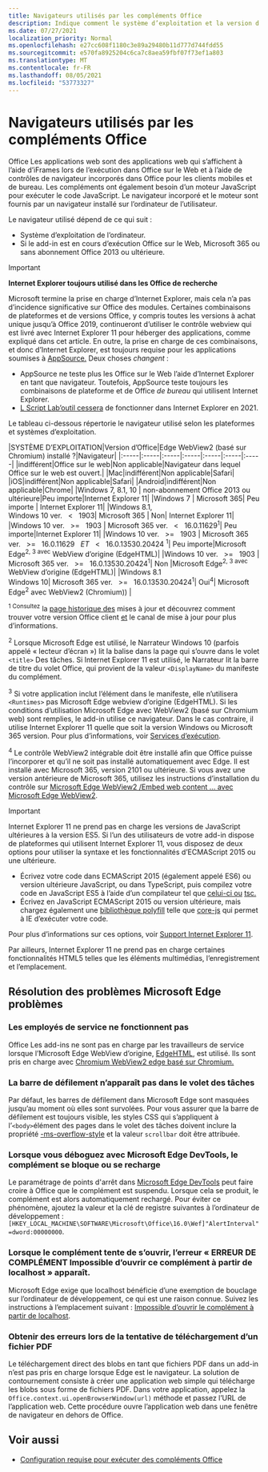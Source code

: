 ```yaml
---
title: Navigateurs utilisés par les compléments Office
description: Indique comment le système d’exploitation et la version d’Office déterminent le navigateur utilisé par les compléments Office.
ms.date: 07/27/2021
localization_priority: Normal
ms.openlocfilehash: e27cc608f1180c3e89a29480b11d777d744fdd55
ms.sourcegitcommit: e570fa8925204c6ca7c8aea59fbf07f73ef1a803
ms.translationtype: MT
ms.contentlocale: fr-FR
ms.lasthandoff: 08/05/2021
ms.locfileid: "53773327"
---
```

# <a name="browsers-used-by-office-add-ins"></a>Navigateurs utilisés par les compléments Office

Office Les applications web sont des applications web qui s’affichent à l’aide d’iFrames lors de l’exécution dans Office sur le Web et à l’aide de contrôles de navigateur incorporés dans Office pour les clients mobiles et de bureau. Les compléments ont également besoin d’un moteur JavaScript pour exécuter le code JavaScript. Le navigateur incorporé et le moteur sont fournis par un navigateur installé sur l’ordinateur de l’utilisateur.

Le navigateur utilisé dépend de ce qui suit :

- Système d’exploitation de l’ordinateur.
- Si le add-in est en cours d’exécution Office sur le Web, Microsoft 365 ou sans abonnement Office 2013 ou ultérieure.

> [!IMPORTANT]
> **Internet Explorer toujours utilisé dans les Office de recherche**
>
> Microsoft termine la prise en charge d’Internet Explorer, mais cela n’a pas d’incidence significative sur Office des modules. Certaines combinaisons de plateformes et de versions Office, y compris toutes les versions à achat unique jusqu’à Office 2019, continueront d’utiliser le contrôle webview qui est livré avec Internet Explorer 11 pour héberger des applications, comme expliqué dans cet article. En outre, la prise en charge de ces combinaisons, et donc d’Internet Explorer, est toujours requise pour les applications soumises à [AppSource.](/office/dev/store/submit-to-appsource-via-partner-center) Deux choses *changent* :
>
> - AppSource ne teste plus les Office sur le Web l’aide d’Internet Explorer en tant que navigateur. Toutefois, AppSource teste toujours les combinaisons de plateforme et de Office *de bureau* qui utilisent Internet Explorer.
> - [L Script Lab’outil cessera](../overview/explore-with-script-lab.md) de fonctionner dans Internet Explorer en 2021.

Le tableau ci-dessous répertorie le navigateur utilisé selon les plateformes et systèmes d’exploitation.

|SYSTÈME D’EXPLOITATION|Version d’Office|Edge WebView2 (basé sur Chromium) installé ?|Navigateur|
|:-----|:-----|:-----|:-----|:-----|:-----|:-----|
|indifférent|Office sur le web|Non applicable|Navigateur dans lequel Office sur le web est ouvert.|
|Mac|indifférent|Non applicable|Safari|
|iOS|indifférent|Non applicable|Safari|
|Android|indifférent|Non applicable|Chrome|
|Windows 7, 8.1, 10 | non-abonnement Office 2013 ou ultérieure|Peu importe|Internet Explorer 11|
|Windows 7 | Microsoft 365| Peu importe | Internet Explorer 11|
|Windows 8.1,<br>Windows 10 ver. &nbsp; < &nbsp; 1903| Microsoft 365 | Non| Internet Explorer 11|
|Windows 10 ver. &nbsp; >= &nbsp; 1903 | Microsoft 365 ver. &nbsp; < &nbsp; 16.0.11629<sup>1</sup>| Peu importe|Internet Explorer 11|
|Windows 10 ver. &nbsp; >= &nbsp; 1903 | Microsoft 365 ver. &nbsp; >= &nbsp; 16.0.11629 &nbsp; _ET_ &nbsp; < &nbsp; 16.0.13530.20424 <sup>1</sup>| Peu importe|Microsoft Edge<sup>2, 3 avec</sup> WebView d’origine (EdgeHTML)|
|Windows 10 ver. &nbsp; >= &nbsp; 1903 | Microsoft 365 ver. &nbsp; >= &nbsp; 16.0.13530.20424<sup>1</sup>| Non |Microsoft Edge<sup>2, 3 avec</sup> WebView d’origine (EdgeHTML)|
|Windows 8.1<br>Windows 10| Microsoft 365 ver. &nbsp; >= &nbsp; 16.0.13530.20424<sup>1</sup>| Oui<sup>4</sup>|  Microsoft Edge<sup>2</sup> avec WebView2 (Chromium)) |

<sup>1 Consultez</sup> la [page historique des](/officeupdates/update-history-office365-proplus-by-date) mises à jour et découvrez comment trouver votre version Office client [et](https://support.office.com/article/What-version-of-Office-am-I-using-932788b8-a3ce-44bf-bb09-e334518b8b19) le canal de mise à jour pour plus d’informations.

<sup>2</sup> Lorsque Microsoft Edge est utilisé, le Narrateur Windows 10 (parfois appelé « lecteur d’écran ») lit la balise dans la page qui s’ouvre dans le volet `<title>` Des tâches. Si Internet Explorer 11 est utilisé, le Narrateur lit la barre de titre du volet Office, qui provient de la valeur `<DisplayName>` du manifeste du complément.

<sup>3</sup> Si votre application inclut l’élément dans le manifeste, elle n’utilisera `<Runtimes>` pas Microsoft Edge webview d’origine (EdgeHTML). Si les conditions d’utilisation Microsoft Edge avec WebView2 (basé sur Chromium web) sont remplies, le add-in utilise ce navigateur. Dans le cas contraire, il utilise Internet Explorer 11 quelle que soit la version Windows ou Microsoft 365 version. Pour plus d’informations, voir [Services d’exécution](../reference/manifest/runtimes.md).

<sup>4</sup> Le contrôle WebView2 intégrable doit être installé afin que Office puisse l’incorporer et qu’il ne soit pas installé automatiquement avec Edge. Il est installé avec Microsoft 365, version 2101 ou ultérieure. Si vous avez une version antérieure de Microsoft 365, utilisez les instructions d’installation du contrôle sur [Microsoft Edge WebView2 /Embed web content ... avec Microsoft Edge WebView2](https://developer.microsoft.com/microsoft-edge/webview2/).

> [!IMPORTANT]
> Internet Explorer 11 ne prend pas en charge les versions de JavaScript ultérieures à la version ES5. Si l’un des utilisateurs de votre add-in dispose de plateformes qui utilisent Internet Explorer 11, vous disposez de deux options pour utiliser la syntaxe et les fonctionnalités d’ECMAScript 2015 ou une ultérieure.
>
> - Écrivez votre code dans ECMAScript 2015 (également appelé ES6) ou version ultérieure JavaScript, ou dans TypeScript, puis compilez votre code en JavaScript ES5 à l’aide d’un compilateur tel que [celui-ci ou](https://babeljs.io/) [tsc.](https://www.typescriptlang.org/index.html)
> - Écrivez en JavaScript ECMAScript 2015 ou version ultérieure, mais chargez également une [bibliothèque polyfill](https://en.wikipedia.org/wiki/Polyfill_(programming)) telle que [core-js](https://github.com/zloirock/core-js) qui permet à IE d’exécuter votre code.
>
> Pour plus d’informations sur ces options, voir [Support Internet Explorer 11](../develop/support-ie-11.md).
>
> Par ailleurs, Internet Explorer 11 ne prend pas en charge certaines fonctionnalités HTML5 telles que les éléments multimédias, l’enregistrement et l’emplacement.

## <a name="troubleshooting-microsoft-edge-issues"></a>Résolution des problèmes Microsoft Edge problèmes

### <a name="service-workers-are-not-working"></a>Les employés de service ne fonctionnent pas

Office Les add-ins ne sont pas en charge par les travailleurs de service lorsque l’Microsoft Edge WebView d’origine, [EdgeHTML](https://en.wikipedia.org/wiki/EdgeHTML), est utilisé. Ils sont pris en charge avec [Chromium WebView2 edge basé sur Chromium.](/microsoft-edge/hosting/webview2)

### <a name="scroll-bar-does-not-appear-in-task-pane"></a>La barre de défilement n’apparaît pas dans le volet des tâches

Par défaut, les barres de défilement dans Microsoft Edge sont masquées jusqu’au moment où elles sont survolées. Pour vous assurer que la barre de défilement est toujours visible, les styles CSS qui s’appliquent à l’`<body>`élément des pages dans le volet des tâches doivent inclure la propriété [-ms-overflow-style](https://developer.mozilla.org/docs/Web/CSS/Microsoft_Extensions) et la valeur `scrollbar` doit être attribuée.

### <a name="when-debugging-with-the-microsoft-edge-devtools-the-add-in-crashes-or-reloads"></a>Lorsque vous déboguez avec Microsoft Edge DevTools, le complément se bloque ou se recharge

Le paramétrage de points d'arrêt dans [Microsoft Edge DevTools](https://www.microsoft.com/p/microsoft-edge-devtools-preview/9mzbfrmz0mnj?rtc=1&activetab=pivot%3Aoverviewtab) peut faire croire à Office que le complément est suspendu. Lorsque cela se produit, le complément est alors automatiquement rechargé. Pour éviter ce phénomène, ajoutez la valeur et la clé de registre suivantes à l’ordinateur de développement : `[HKEY_LOCAL_MACHINE\SOFTWARE\Microsoft\Office\16.0\Wef]"AlertInterval"=dword:00000000`.

### <a name="when-the-add-in-tries-to-open-get-add-in-error-we-cant-open-this-add-in-from-the-localhost-error"></a>Lorsque le complément tente de s’ouvrir, l’erreur « ERREUR DE COMPLÉMENT Impossible d’ouvrir ce complément à partir de localhost » apparaît.

Microsoft Edge exige que localhost bénéficie d’une exemption de bouclage sur l’ordinateur de développement, ce qui est une raison connue. Suivez les instructions à l’emplacement suivant : [Impossible d’ouvrir le complément à partir de localhost](/office/troubleshoot/error-messages/cannot-open-add-in-from-localhost).

### <a name="get-errors-trying-to-download-a-pdf-file"></a>Obtenir des erreurs lors de la tentative de téléchargement d’un fichier PDF

Le téléchargement direct des blobs en tant que fichiers PDF dans un add-in n’est pas pris en charge lorsque Edge est le navigateur. La solution de contournement consiste à créer une application web simple qui télécharge les blobs sous forme de fichiers PDF. Dans votre application, appelez la `Office.context.ui.openBrowserWindow(url)` méthode et passez l’URL de l’application web. Cette procédure ouvre l’application web dans une fenêtre de navigateur en dehors de Office.

## <a name="see-also"></a>Voir aussi

- [Configuration requise pour exécuter des compléments Office](requirements-for-running-office-add-ins.md)

